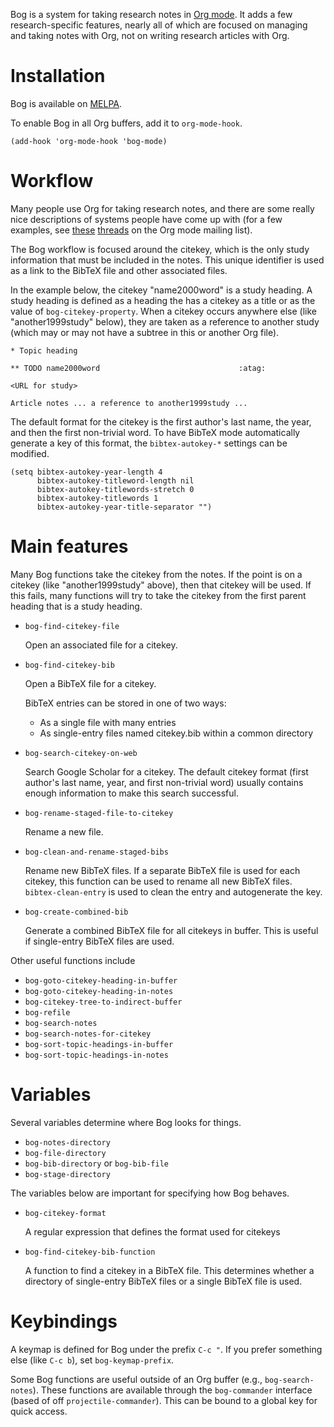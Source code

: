 Bog is a system for taking research notes in [Org mode](http://orgmode.org/). It adds a few
research-specific features, nearly all of which are focused on managing
and taking notes with Org, not on writing research articles with Org.

# Installation

Bog is available on [MELPA](http://melpa.milkbox.net/).

To enable Bog in all Org buffers, add it to `org-mode-hook`.

    (add-hook 'org-mode-hook 'bog-mode)

# Workflow

Many people use Org for taking research notes, and there are some really
nice descriptions of systems people have come up with (for a few
examples, see [these](http://thread.gmane.org/gmane.emacs.orgmode/78983) [threads](http://thread.gmane.org/gmane.emacs.orgmode/14756) on the Org mode mailing list).

The Bog workflow is focused around the citekey, which is the only study
information that must be included in the notes. This unique identifier
is used as a link to the BibTeX file and other associated files.

In the example below, the citekey "name2000word" is a study heading. A
study heading is defined as a heading the has a citekey as a title or as
the value of `bog-citekey-property`. When a citekey occurs anywhere else
(like "another1999study" below), they are taken as a reference to
another study (which may or may not have a subtree in this or another
Org file).

    * Topic heading
    
    ** TODO name2000word                               :atag:
    
    <URL for study>
    
    Article notes ... a reference to another1999study ...

The default format for the citekey is the first author's last name, the
year, and then the first non-trivial word. To have BibTeX mode
automatically generate a key of this format, the `bibtex-autokey-*`
settings can be modified.

    (setq bibtex-autokey-year-length 4
          bibtex-autokey-titleword-length nil
          bibtex-autokey-titlewords-stretch 0
          bibtex-autokey-titlewords 1
          bibtex-autokey-year-title-separator "")

# Main features

Many Bog functions take the citekey from the notes. If the point is on a
citekey (like "another1999study" above), then that citekey will be used.
If this fails, many functions will try to take the citekey from the
first parent heading that is a study heading.
-   `bog-find-citekey-file`
    
    Open an associated file for a citekey.

-   `bog-find-citekey-bib`
    
    Open a BibTeX file for a citekey.
    
    BibTeX entries can be stored in one of two ways:
    
    -   As a single file with many entries
    -   As single-entry files named citekey.bib within a common directory

-   `bog-search-citekey-on-web`
    
    Search Google Scholar for a citekey. The default citekey format (first
    author's last name, year, and first non-trivial word) usually contains
    enough information to make this search successful.

-   `bog-rename-staged-file-to-citekey`
    
    Rename a new file.

-   `bog-clean-and-rename-staged-bibs`
    
    Rename new BibTeX files. If a separate BibTeX file is used for each
    citekey, this function can be used to rename all new BibTeX files.
    `bibtex-clean-entry` is used to clean the entry and autogenerate the
    key.

-   `bog-create-combined-bib`
    
    Generate a combined BibTeX file for all citekeys in buffer. This is
    useful if single-entry BibTeX files are used.

Other useful functions include

-   `bog-goto-citekey-heading-in-buffer`
-   `bog-goto-citekey-heading-in-notes`
-   `bog-citekey-tree-to-indirect-buffer`
-   `bog-refile`
-   `bog-search-notes`
-   `bog-search-notes-for-citekey`
-   `bog-sort-topic-headings-in-buffer`
-   `bog-sort-topic-headings-in-notes`

# Variables

Several variables determine where Bog looks for things.
-   `bog-notes-directory`
-   `bog-file-directory`
-   `bog-bib-directory` or `bog-bib-file`
-   `bog-stage-directory`

The variables below are important for specifying how Bog behaves.

-   `bog-citekey-format`
    
    A regular expression that defines the format used for citekeys

-   `bog-find-citekey-bib-function`
    
    A function to find a citekey in a BibTeX file. This determines whether
    a directory of single-entry BibTeX files or a single BibTeX file is
    used.

# Keybindings

A keymap is defined for Bog under the prefix `C-c "​`. If you prefer
something else (like `C-c b`), set `bog-keymap-prefix`.

Some Bog functions are useful outside of an Org buffer (e.g.,
`bog-search-notes`). These functions are available through the
`bog-commander` interface (based of off `projectile-commander`). This
can be bound to a global key for quick access.